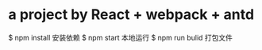 # a project by React + webpack + antd 


$ npm install     安装依赖
$ npm start       本地运行
$ npm run bulid   打包文件
